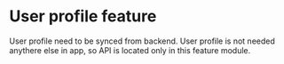 # User profile feature

User profile need to be synced from backend. User profile is not needed anythere else in app, so API is located only in this feature module.
